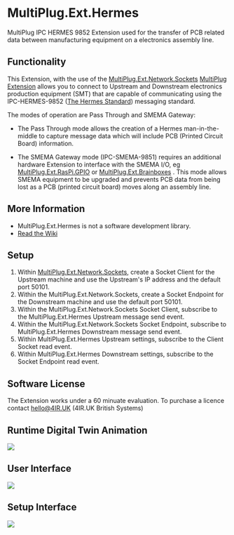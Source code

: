 # MultiPlug.Ext.Hermes

MultiPlug IPC HERMES 9852 Extension used for the transfer of PCB related data between manufacturing equipment on a electronics assembly line.

## Functionality

This Extension, with the use of the [MultiPlug.Ext.Network.Sockets](https://www.nuget.org/packages/MultiPlug.Ext.Network.Sockets/) [MultiPlug Extension](https://www.multiplug.app/) allows you to connect to Upstream and Downstream electronics production equipment (SMT) that are capable of communicating using the IPC-HERMES-9852 ([The Hermes Standard](https://www.the-hermes-standard.info)) messaging standard.

The modes of operation are Pass Through and SMEMA Gateway:

* The Pass Through mode allows the creation of a Hermes man-in-the-middle to capture message data which will include PCB (Printed Circuit Board) information.

* The SMEMA Gateway mode (IPC-SMEMA-9851) requires an additional hardware Extension to interface with the SMEMA I/O, eg [MultiPlug.Ext.RasPi.GPIO](https://www.nuget.org/packages/MultiPlug.Ext.RasPi.GPIO/) or [MultiPlug.Ext.Brainboxes](https://www.nuget.org/packages/MultiPlug.Ext.Brainboxes/) . This mode allows SMEMA equipment to be upgraded and prevents PCB data from being lost as a PCB (printed circuit board) moves along an assembly line.

## More Information

* MultiPlug.Ext.Hermes is not a software development library.
* [Read the Wiki](https://github.com/Industry4/MultiPlug.Ext.Hermes/wiki)

## Setup

1. Within [MultiPlug.Ext.Network.Sockets](https://www.nuget.org/packages/MultiPlug.Ext.Network.Sockets/), create a Socket Client for the Upstream machine and use the Upstream's IP address and the default port 50101.
2. Within the MultiPlug.Ext.Network.Sockets, create a Socket Endpoint for the Downstream machine and use the default port 50101.
3. Within the MultiPlug.Ext.Network.Sockets Socket Client, subscribe to the MultiPlug.Ext.Hermes Upstream message send event.
4. Within the MultiPlug.Ext.Network.Sockets Socket Endpoint, subscribe to MultiPlug.Ext.Hermes Downstream message send event.
5. Within MultiPlug.Ext.Hermes Upstream settings, subscribe to the Client Socket read event.
6. Within MultiPlug.Ext.Hermes Downstream settings, subscribe to the Socket Endpoint read event.

## Software License

The Extension works under a 60 minuate evaluation. To purchase a licence contact hello@4IR.UK (4IR.UK British Systems)

## Runtime Digital Twin Animation
![](https://user-images.githubusercontent.com/14904422/195608767-e408a82f-8f73-4e69-9c45-453246a12d6b.gif)

## User Interface
![](https://www.smema-hermes-gateway.app/images/MultiPlug.Ext.Hermes.1.png)

## Setup Interface
![](https://www.smema-hermes-gateway.app/images/MultiPlug.Ext.Hermes.2.png)
